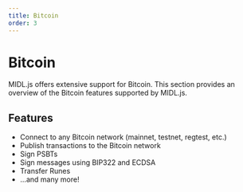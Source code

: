 ```yaml
---
title: Bitcoin
order: 3
---
```


# Bitcoin

MIDL.js offers extensive support for Bitcoin. This section provides an overview of the Bitcoin features supported by MIDL.js.

## Features

- Connect to any Bitcoin network (mainnet, testnet, regtest, etc.)
- Publish transactions to the Bitcoin network
- Sign PSBTs
- Sign messages using BIP322 and ECDSA
- Transfer Runes
- ...and many more!
